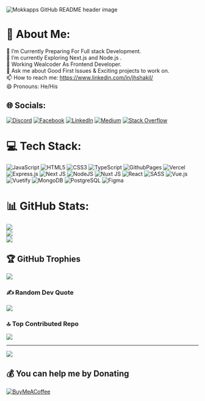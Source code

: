 <img src="https://github.com/Mokkapps/mokkapps/blob/master/header.png" alt="Mokkapps GitHub README header image">

# 💫 About Me:
🔭 I’m Currently Preparing For Full stack Development.<br>🌱 I’m currently Exploring Next.js and Node.js .<br>🤔 Working Wealcoder As Frontend Developer.<br>💬 Ask me about Good First Issues & Exciting projects to work on.<br>📫 How to reach me: https://www.linkedin.com/in/jhshakil/<br>😄 Pronouns: He/His


## 🌐 Socials:
[![Discord](https://img.shields.io/badge/Discord-%237289DA.svg?logo=discord&logoColor=white)](https://discord.gg/jahidhasan_28638) [![Facebook](https://img.shields.io/badge/Facebook-%231877F2.svg?logo=Facebook&logoColor=white)](https://facebook.com/JahidHasan112s2) [![LinkedIn](https://img.shields.io/badge/LinkedIn-%230077B5.svg?logo=linkedin&logoColor=white)](https://linkedin.com/in/jhshakil) [![Medium](https://img.shields.io/badge/Medium-12100E?logo=medium&logoColor=white)](https://medium.com/@@jhshakil) [![Stack Overflow](https://img.shields.io/badge/-Stackoverflow-FE7A16?logo=stack-overflow&logoColor=white)](https://stackoverflow.com/users/23273915) 

# 💻 Tech Stack:
![JavaScript](https://img.shields.io/badge/javascript-%23323330.svg?style=for-the-badge&logo=javascript&logoColor=%23F7DF1E) ![HTML5](https://img.shields.io/badge/html5-%23E34F26.svg?style=for-the-badge&logo=html5&logoColor=white) ![CSS3](https://img.shields.io/badge/css3-%231572B6.svg?style=for-the-badge&logo=css3&logoColor=white) ![TypeScript](https://img.shields.io/badge/typescript-%23007ACC.svg?style=for-the-badge&logo=typescript&logoColor=white) ![GithubPages](https://img.shields.io/badge/github%20pages-121013?style=for-the-badge&logo=github&logoColor=white) ![Vercel](https://img.shields.io/badge/vercel-%23000000.svg?style=for-the-badge&logo=vercel&logoColor=white) ![Express.js](https://img.shields.io/badge/express.js-%23404d59.svg?style=for-the-badge&logo=express&logoColor=%2361DAFB) ![Next JS](https://img.shields.io/badge/Next-black?style=for-the-badge&logo=next.js&logoColor=white) ![NodeJS](https://img.shields.io/badge/node.js-6DA55F?style=for-the-badge&logo=node.js&logoColor=white) ![Nuxt JS](https://img.shields.io/badge/Nuxt-002E3B?style=for-the-badge&logo=nuxt.js&logoColor=#00DC82) ![React](https://img.shields.io/badge/react-%2320232a.svg?style=for-the-badge&logo=react&logoColor=%2361DAFB) ![SASS](https://img.shields.io/badge/SASS-hotpink.svg?style=for-the-badge&logo=SASS&logoColor=white) ![Vue.js](https://img.shields.io/badge/vue.js-%2335495e.svg?style=for-the-badge&logo=vuedotjs&logoColor=%234FC08D) ![Vuetify](https://img.shields.io/badge/Vuetify-1867C0?style=for-the-badge&logo=vuetify&logoColor=AEDDFF) ![MongoDB](https://img.shields.io/badge/MongoDB-%234ea94b.svg?style=for-the-badge&logo=mongodb&logoColor=white) ![PostgreSQL](https://img.shields.io/badge/postgresql-%23336791.svg?style=for-the-badge&logo=postgresql&logoColor=white) ![Figma](https://img.shields.io/badge/figma-%23F24E1E.svg?style=for-the-badge&logo=figma&logoColor=white)
# 📊 GitHub Stats:
![](https://github-readme-stats.vercel.app/api?username=jhshakil&theme=vue&hide_border=false&include_all_commits=true&count_private=false)<br/>
![](https://github-readme-streak-stats.herokuapp.com/?user=jhshakil&theme=vue&hide_border=false)<br/>
![](https://github-readme-stats.vercel.app/api/top-langs/?username=jhshakil&theme=vue&hide_border=false&include_all_commits=true&count_private=false&layout=compact)

## 🏆 GitHub Trophies
![](https://github-profile-trophy.vercel.app/?username=jhshakil&theme=dark&no-frame=false&no-bg=false&margin-w=4)

### ✍️ Random Dev Quote
![](https://quotes-github-readme.vercel.app/api?type=horizontal&theme=radical)

### 🔝 Top Contributed Repo
![](https://github-contributor-stats.vercel.app/api?username=jhshakil&limit=5&theme=dark_dimmed&combine_all_yearly_contributions=true)

---
[![](https://visitcount.itsvg.in/api?id=jhshakil&icon=0&color=1)](https://visitcount.itsvg.in)

  ## 💰 You can help me by Donating
  [![BuyMeACoffee](https://img.shields.io/badge/Buy%20Me%20a%20Coffee-ffdd00?style=for-the-badge&logo=buy-me-a-coffee&logoColor=black)](https://buymeacoffee.com/jhshakil) 

  
<!-- Proudly created with GPRM ( https://gprm.itsvg.in ) -->
